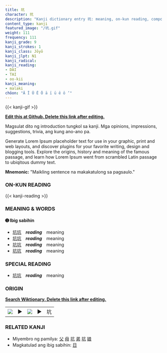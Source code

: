 ```yaml
---
title: 坑
character: 坑
description: "Kanji dictionary entry 坑: meaning, on-kun reading, compounds, origin, related kanji"
content_type: kanji
featured_image: "/坑.gif"
weight: 111
frequency: 111
kanji_grade: 9
kanji_strokes: 1
kanji_class: Jōyō
kanji_jlpt: N1
kanji_radical: 
kanji_reading: 
- DAI
- TAI
- oo-kii
kanji_meaning:
- malaki
chōon: "Ā Ī Ū Ē Ō ā ī ū ē ō ’"
---
```

[//]: # (Don't edit the line below. Kanji animated GIF code is automatically generated.)
{{< kanji-gif >}}

[//]: # (Edit below this line.)

**[Edit this at Github. Delete this link after editing.](https://github.com/tim0g/tim/tree/main/content/kanji/坑/index.md)**

Magsulat dito ng introduction tungkol sa kanji. Mga opinions, impressions, suggestions, trivia, ang kung ano-ano pa.

Generate Lorem Ipsum placeholder text for use in your graphic, print and web layouts, and discover plugins for your favorite writing, design and blogging tools. Explore the origins, history and meaning of the famous passage, and learn how Lorem Ipsum went from scrambled Latin passage to ubiqitous dummy text.
 
**Mnemonic:** "Maikling sentence na makakatulong sa pagsaulo."

### ON-KUN READING

[//]: # (Don't edit the line below. ON-KUN READING code is automatically generated.)
{{< kanji-reading >}}

### MEANING & WORDS

#### ➊ **Ibig sabihin**
  - [坑](../坑)[坑](../坑)　***reading***　meaning
  - [坑](../坑)[坑](../坑)　***reading***　meaning
  - [坑](../坑)[坑](../坑)　***reading***　meaning
  - [坑](../坑)[坑](../坑)　***reading***　meaning

### SPECIAL READING
  - [坑](../坑)[坑](../坑)　***reading***　meaning

### ORIGIN

**[Search Wiktionary. Delete this link after editing.](https://wiktionary.org/wiki/坑)**
<table class="kanji-table"><tr><td>
<img src="60px-坑-bronze.svg.png">
</td><td>▶</td><td>
<img src="60px-坑-oracle.svg.png">
</td><td>▶</td>
<td class="kanji-origin">坑</td>
</tr></table>

### RELATED KANJI
- Miyembro ng pamilya: [父](../父) [母](../母) [坑](../坑) [弟](../弟) [坑](../坑) [娘](../娘)
- Magkatulad ang ibig sabihin: [日](../日)
